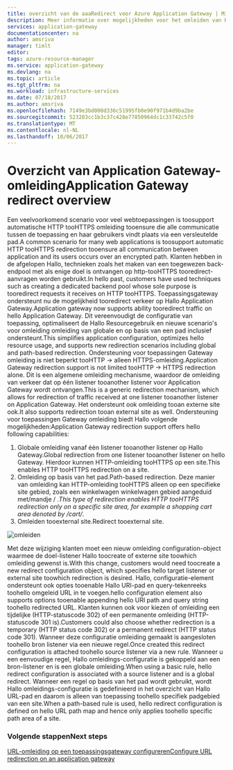 ```yaml
---
title: overzicht van de aaaRedirect voor Azure Application Gateway | Microsoft Docs
description: Meer informatie over mogelijkheden voor het omleiden van Hallo in Azure Application Gateway
services: application-gateway
documentationcenter: na
author: amsriva
manager: timlt
editor: 
tags: azure-resource-manager
ms.service: application-gateway
ms.devlang: na
ms.topic: article
ms.tgt_pltfrm: na
ms.workload: infrastructure-services
ms.date: 07/18/2017
ms.author: amsriva
ms.openlocfilehash: 7149e3bd000d336c51995fb0e90f971b4d9ba2be
ms.sourcegitcommit: 523283cc1b3c37c428e77850964dc1c33742c5f0
ms.translationtype: MT
ms.contentlocale: nl-NL
ms.lasthandoff: 10/06/2017
---
```

# <a name="application-gateway-redirect-overview"></a><span data-ttu-id="59c53-103">Overzicht van Application Gateway-omleiding</span><span class="sxs-lookup"><span data-stu-id="59c53-103">Application Gateway redirect overview</span></span>

<span data-ttu-id="59c53-104">Een veelvoorkomend scenario voor veel webtoepassingen is toosupport automatische HTTP tooHTTPS omleiding tooensure die alle communicatie tussen de toepassing en haar gebruikers vindt plaats via een versleutelde pad.</span><span class="sxs-lookup"><span data-stu-id="59c53-104">A common scenario for many web applications is toosupport automatic HTTP tooHTTPS redirection tooensure all communication between application and its users occurs over an encrypted path.</span></span> <span data-ttu-id="59c53-105">Klanten hebben in de afgelopen Hallo, technieken zoals het maken van een toegewezen back-endpool met als enige doel is ontvangen op http-tooHTTPS tooredirect-aanvragen worden gebruikt.</span><span class="sxs-lookup"><span data-stu-id="59c53-105">In hello past, customers have used techniques such as creating a dedicated backend pool whose sole purpose is tooredirect requests it receives on HTTP tooHTTPS.</span></span>  <span data-ttu-id="59c53-106">Toepassingsgateway ondersteunt nu de mogelijkheid tooredirect verkeer op Hallo Application Gateway.</span><span class="sxs-lookup"><span data-stu-id="59c53-106">Application gateway now supports ability tooredirect traffic on hello Application Gateway.</span></span> <span data-ttu-id="59c53-107">Dit vereenvoudigt de configuratie van toepassing, optimaliseert de Hallo Resourcegebruik en nieuwe scenario's voor omleiding omleiding van globale en op basis van een pad inclusief ondersteunt.</span><span class="sxs-lookup"><span data-stu-id="59c53-107">This simplifies application configuration, optimizes hello resource usage, and supports new redirection scenarios including global and path-based redirection.</span></span> <span data-ttu-id="59c53-108">Ondersteuning voor toepassingen Gateway omleiding is niet beperkt tooHTTP -> alleen HTTPS-omleiding.</span><span class="sxs-lookup"><span data-stu-id="59c53-108">Application Gateway redirection support is not limited tooHTTP -> HTTPS redirection alone.</span></span> <span data-ttu-id="59c53-109">Dit is een algemene omleiding mechanisme, waardoor de omleiding van verkeer dat op één listener tooanother listener voor Application Gateway wordt ontvangen.</span><span class="sxs-lookup"><span data-stu-id="59c53-109">This is a generic redirection mechanism, which allows for redirection of traffic received at one listener tooanother listener on Application Gateway.</span></span> <span data-ttu-id="59c53-110">Het ondersteunt ook omleiding tooan externe site ook.</span><span class="sxs-lookup"><span data-stu-id="59c53-110">It also supports redirection tooan external site as well.</span></span> <span data-ttu-id="59c53-111">Ondersteuning voor toepassingen Gateway omleiding biedt Hallo volgende mogelijkheden:</span><span class="sxs-lookup"><span data-stu-id="59c53-111">Application Gateway redirection support offers hello following capabilities:</span></span>

1. <span data-ttu-id="59c53-112">Globale omleiding vanaf één listener tooanother listener op Hallo Gateway.</span><span class="sxs-lookup"><span data-stu-id="59c53-112">Global redirection from one listener tooanother listener on hello Gateway.</span></span> <span data-ttu-id="59c53-113">Hierdoor kunnen HTTP-omleiding tooHTTPS op een site.</span><span class="sxs-lookup"><span data-stu-id="59c53-113">This enables HTTP tooHTTPS redirection on a site.</span></span>
2. <span data-ttu-id="59c53-114">Omleiding op basis van het pad.</span><span class="sxs-lookup"><span data-stu-id="59c53-114">Path-based redirection.</span></span> <span data-ttu-id="59c53-115">Deze manier van omleiding kan HTTP-omleiding tooHTTPS alleen op een specifieke site gebied, zoals een winkelwagen winkelwagen gebied aangeduid met/mandje / *.</span><span class="sxs-lookup"><span data-stu-id="59c53-115">This type of redirection enables HTTP tooHTTPS redirection only on a specific site area, for example a shopping cart area denoted by /cart/*.</span></span>
3. <span data-ttu-id="59c53-116">Omleiden tooexternal site.</span><span class="sxs-lookup"><span data-stu-id="59c53-116">Redirect tooexternal site.</span></span>

![omleiden](./media/application-gateway-redirect-overview/redirect.png)

<span data-ttu-id="59c53-118">Met deze wijziging klanten moet een nieuw omleiding configuration-object waarmee de doel-listener Hallo toocreate of externe site toowhich omleiding gewenst is.</span><span class="sxs-lookup"><span data-stu-id="59c53-118">With this change, customers would need toocreate a new redirect configuration object, which specifies hello target listener or external site toowhich redirection is desired.</span></span> <span data-ttu-id="59c53-119">Hallo, configuratie-element ondersteunt ook opties tooenable Hallo URI-pad en query-tekenreeks toohello omgeleid URL in te voegen.</span><span class="sxs-lookup"><span data-stu-id="59c53-119">hello configuration element also supports options tooenable appending hello URI path and query string toohello redirected URL.</span></span> <span data-ttu-id="59c53-120">Klanten kunnen ook voor kiezen of omleiding een tijdelijke (HTTP-statuscode 302) of een permanente omleiding (HTTP-statuscode 301 is).</span><span class="sxs-lookup"><span data-stu-id="59c53-120">Customers could also choose whether redirection is a temporary (HTTP status code 302) or a permanent redirect (HTTP status code 301).</span></span> <span data-ttu-id="59c53-121">Wanneer deze configuratie omleiding gemaakt is aangesloten toohello bron listener via een nieuwe regel.</span><span class="sxs-lookup"><span data-stu-id="59c53-121">Once created this redirect configuration is attached toohello source listener via a new rule.</span></span> <span data-ttu-id="59c53-122">Wanneer u een eenvoudige regel, Hallo omleidings-configuratie is gekoppeld aan een bron-listener en is een globale omleiding.</span><span class="sxs-lookup"><span data-stu-id="59c53-122">When using a basic rule, hello redirect configuration is associated with a source listener and is a global redirect.</span></span> <span data-ttu-id="59c53-123">Wanneer een regel op basis van het pad wordt gebruikt, wordt Hallo omleidings-configuratie is gedefinieerd in het overzicht van Hallo URL-pad en daarom is alleen van toepassing toohello specifiek padgebied van een site.</span><span class="sxs-lookup"><span data-stu-id="59c53-123">When a path-based rule is used, hello redirect configuration is defined on hello URL path map and hence only applies toohello specific path area of a site.</span></span>

### <a name="next-steps"></a><span data-ttu-id="59c53-124">Volgende stappen</span><span class="sxs-lookup"><span data-stu-id="59c53-124">Next steps</span></span>

[<span data-ttu-id="59c53-125">URL-omleiding op een toepassingsgateway configureren</span><span class="sxs-lookup"><span data-stu-id="59c53-125">Configure URL redirection on an application gateway</span></span>](application-gateway-configure-redirect-powershell.md)
